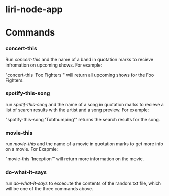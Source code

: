 # liri-node-app


# Commands
### concert-this
Run *concert-this* and the name of a band in quotation marks to recieve infromation on upcoming shows. For example:

"concert-this 'Foo Fighters'" will return all upcoming shows for the Foo Fighters.

### spotify-this-song
run *spotif-this-song* and the name of a song in quotation marks to recieve a list of search results with the artist and a song preview. For example:

"spotify-this-song 'Tubthumping'" returns the search results for the song.

### movie-this
run *movie-this* and the name of a movie in quotation marks to get more info on a movie. For Exapmle:

"movie-this 'Inception'" will return more information on the movie.

### do-what-it-says

run *do-what-it-says* to excecute the contents of the random.txt file, which will be one of the three commands above.